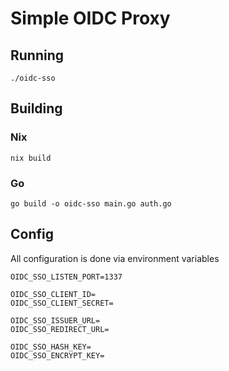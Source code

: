 # Simple OIDC Proxy

## Running

`./oidc-sso`

## Building

### Nix

`nix build`

### Go

`go build -o oidc-sso main.go auth.go`

## Config

All configuration is done via environment variables

```environment
OIDC_SSO_LISTEN_PORT=1337

OIDC_SSO_CLIENT_ID=
OIDC_SSO_CLIENT_SECRET=

OIDC_SSO_ISSUER_URL=
OIDC_SSO_REDIRECT_URL=

OIDC_SSO_HASH_KEY=
OIDC_SSO_ENCRYPT_KEY=
```
